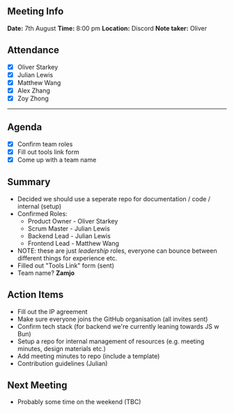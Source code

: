 ## Meeting Info

**Date:** 7th August
**Time:** 8:00 pm
**Location:** Discord
**Note taker:** Oliver

## Attendance

- [x] Oliver Starkey
- [x] Julian Lewis
- [x] Matthew Wang
- [x] Alex Zhang
- [x] Zoy Zhong

****

## Agenda

- [x] Confirm team roles
- [x] Fill out tools link form
- [x] Come up with a team name

## Summary

* Decided we should use a seperate repo for documentation / code / internal (setup)
* Confirmed Roles:
	* Product Owner - Oliver Starkey
	* Scrum Master - Julian Lewis
	* Backend Lead - Julian Lewis
	* Frontend Lead - Matthew Wang
* NOTE: these are just *leadership* roles, everyone can bounce between different things for experience etc. 
* Filled out "Tools Link" form (sent)
* Team name? **Zamjo**
## Action Items

* Fill out the IP agreement 
* Make sure everyone joins the GitHub organisation (all invites sent)
* Confirm tech stack (for backend we're currently leaning towards JS w Bun)
* Setup a repo for internal management of resources (e.g. meeting minutes, design materials etc.)
* Add meeting minutes to repo (include a template)
* Contribution guidelines (Julian)
## Next Meeting

* Probably some time on the weekend (TBC)